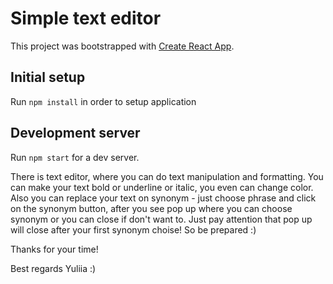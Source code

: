 # Simple text editor
This project was bootstrapped with [Create React App](https://github.com/facebookincubator/create-react-app).

## Initial setup
Run `npm install` in order to setup application

## Development server
Run `npm start` for a dev server.

There is text editor, where you can do text manipulation and formatting.
You can make your text bold or underline or italic, you even can change color.
Also you can replace your text on synonym - just choose phrase and click on the synonym button, after you see pop up where you can choose synonym or you can close if don't want to. Just pay attention that pop up will close after your first synonym choise! So be prepared :)


Thanks for your time!

Best regards
Yuliia :)

